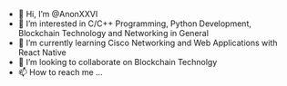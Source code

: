 - 👋 Hi, I’m @AnonXXVI
- 👀 I’m interested in C/C++ Programming, Python Development, Blockchain Technology and Networking in General
- 🌱 I’m currently learning Cisco Networking and Web Applications with React Native
- 💞️ I’m looking to collaborate on Blockchain Technolgy
- 📫 How to reach me ...

<!---
AnonXXVI/AnonXXVI is a ✨ special ✨ repository because its `README.md` (this file) appears on your GitHub profile.
You can click the Preview link to take a look at your changes.
--->
